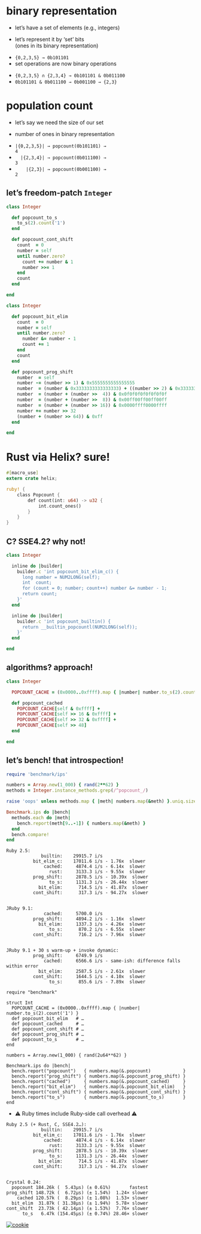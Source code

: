 # binary representation

* let’s have a set of elements (e.g., integers)
<!-- .element: class="fragment" -->
* let’s represent it by ‘set’ bits<br />(ones in its binary representation)
<!-- .element: class="fragment" -->
* <span class="fragment">`{0,2,3,5} → 0b101101`</span>
* set operations are now binary operations
<!-- .element: class="fragment" -->
* <span class="fragment">`{0,2,3,5} ∩ {2,3,4} → 0b101101 & 0b011100`</span>
* <span class="fragment">`0b101101 & 0b011100 → 0b001100 → {2,3}`</span>


# population count

* let’s say we need the size of our set
<!-- .element: class="fragment" -->
* number of ones in binary representation
<!-- .element: class="fragment" -->
* <code class="fragment">|{0,2,3,5}| → popcount(0b101101) → 4</code>
* <code class="fragment">&nbsp; |{2,3,4}| → popcount(0b011100) → 3</code>
* <code class="fragment">&nbsp; &nbsp; |{2,3}| → popcount(0b001100) → 2</code>


## let’s freedom-patch `Integer`

```ruby
class Integer
```

```ruby
  def popcount_to_s
    to_s(2).count('1')
  end
```

```ruby
  def popcount_cont_shift
    count  = 0
    number = self
    until number.zero?
      count += number & 1
      number >>= 1
    end
    count
  end
```
<!-- .element: class="fragment" -->

```ruby
end
```


```ruby
class Integer
```

```ruby
  def popcount_bit_elim
    count  = 0
    number = self
    until number.zero?
      number &= number - 1
      count += 1
    end
    count
  end
```

```ruby
  def popcount_prog_shift
    number  = self
    number -= (number >> 1) & 0x5555555555555555
    number  = (number & 0x3333333333333333) + ((number >> 2) & 0x3333333333333333)
    number  = (number + (number >>  4)) & 0x0f0f0f0f0f0f0f0f
    number  = (number + (number >>  8)) & 0x00ff00ff00ff00ff
    number  = (number + (number >> 16)) & 0x0000ffff0000ffff
    number += number >> 32
    (number + (number >> 64)) & 0xff
  end
```
<!-- .element: class="fragment" -->

```ruby
end
```


# Rust via Helix? sure!

```rust
#[macro_use]
extern crate helix;

ruby! {
    class Popcount {
        def count(int: u64) -> u32 {
            int.count_ones()
        }
    }
}
```


## C? SSE4.2? why not!

```ruby
class Integer
```

```ruby
  inline do |builder|
    builder.c 'int popcount_bit_elim_c() {
      long number = NUM2LONG(self);
      int  count;
      for (count = 0; number; count++) number &= number - 1;
      return count;
    }'
  end
```

```ruby
  inline do |builder|
    builder.c 'int popcount_builtin() {
      return __builtin_popcountl(NUM2LONG(self));
    }'
  end
```
<!-- .element: class="fragment" -->

```ruby
end
```


## algorithms? approach!

```ruby
class Integer
```

```ruby
  POPCOUNT_CACHE = (0x0000..0xffff).map { |number| number.to_s(2).count('1') }
```

```ruby
  def popcount_cached
    POPCOUNT_CACHE[self & 0xffff] +
    POPCOUNT_CACHE[self >> 16 & 0xffff] +
    POPCOUNT_CACHE[self >> 32 & 0xffff] +
    POPCOUNT_CACHE[self >> 48]
  end
```
<!-- .element: class="fragment" -->

```ruby
end
```


## let’s bench! that introspection!

```ruby
require 'benchmark/ips'
```

```ruby
numbers = Array.new(1_000) { rand(2**62) }
methods = Integer.instance_methods.grep(/^popcount_/)
```

```ruby
raise 'oops' unless methods.map { |meth| numbers.map(&meth) }.uniq.size == 1
```
<!-- .element: class="fragment" -->

```ruby
Benchmark.ips do |bench|
  methods.each do |meth|
    bench.report(meth[9..-1]) { numbers.map(&meth) }
  end
  bench.compare!
end
```
<!-- .element: class="fragment" -->


```nohighlight
Ruby 2.5:
             builtin:    29915.7 i/s
          bit_elim_c:    17011.6 i/s - 1.76x  slower
              cached:     4874.4 i/s - 6.14x  slower
                rust:     3133.3 i/s - 9.55x  slower
          prog_shift:     2878.5 i/s - 10.39x  slower
                to_s:     1131.3 i/s - 26.44x  slower
            bit_elim:      714.5 i/s - 41.87x  slower
          cont_shift:      317.3 i/s - 94.27x  slower
```

```nohighlight

JRuby 9.1:
              cached:     5700.0 i/s
          prog_shift:     4894.2 i/s - 1.16x  slower
            bit_elim:     1337.3 i/s - 4.26x  slower
                to_s:      870.2 i/s - 6.55x  slower
          cont_shift:      716.2 i/s - 7.96x  slower
```
<!-- .element: class="fragment" -->

```nohighlight

JRuby 9.1 + 30 s warm-up + invoke dynamic:
          prog_shift:     6749.9 i/s
              cached:     6566.6 i/s - same-ish: difference falls within error
            bit_elim:     2587.5 i/s - 2.61x  slower
          cont_shift:     1644.5 i/s - 4.10x  slower
                to_s:      855.6 i/s - 7.89x  slower
```
<!-- .element: class="fragment" -->


```crystal
require "benchmark"

struct Int
  POPCOUNT_CACHE = (0x0000..0xffff).map { |number| number.to_s(2).count('1') }
  def popcount_bit_elim   # …
  def popcount_cached     # …
  def popcount_cont_shift # …
  def popcount_prog_shift # …
  def popcount_to_s       # …
end

numbers = Array.new(1_000) { rand(2u64**62) }

Benchmark.ips do |bench|
  bench.report("popcount")   { numbers.map(&.popcount)            }
  bench.report("prog_shift") { numbers.map(&.popcount_prog_shift) }
  bench.report("cached")     { numbers.map(&.popcount_cached)     }
  bench.report("bit_elim")   { numbers.map(&.popcount_bit_elim)   }
  bench.report("cont_shift") { numbers.map(&.popcount_cont_shift) }
  bench.report("to_s")       { numbers.map(&.popcount_to_s)       }
end
```


* ⚠ Ruby times include Ruby-side call overhead ⚠

```nohighlight
Ruby 2.5 (+ Rust, C, SSE4.2…):
             builtin:    29915.7 i/s
          bit_elim_c:    17011.6 i/s - 1.76x  slower
              cached:     4874.4 i/s - 6.14x  slower
                rust:     3133.3 i/s - 9.55x  slower
          prog_shift:     2878.5 i/s - 10.39x  slower
                to_s:     1131.3 i/s - 26.44x  slower
            bit_elim:      714.5 i/s - 41.87x  slower
          cont_shift:      317.3 i/s - 94.27x  slower
```

```nohighlight

Crystal 0.24:
  popcount 184.26k (  5.43µs) (± 0.61%)       fastest
prog_shift 148.72k (  6.72µs) (± 1.54%)  1.24× slower
    cached 120.57k (  8.29µs) (± 1.08%)  1.53× slower
  bit_elim  31.87k ( 31.38µs) (± 1.94%)  5.78× slower
cont_shift  23.73k ( 42.14µs) (± 1.53%)  7.76× slower
      to_s   6.47k (154.45µs) (± 0.74%) 28.46× slower
```
<!-- .element: class="fragment" -->


[![cookie](img/cookie.png)](https://twitter.com/HiddenPinky/status/482276202539794433)
